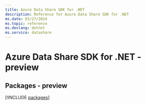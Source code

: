 ```yaml
---
title: Azure Data Share SDK for .NET
description: Reference for Azure Data Share SDK for .NET
ms.date: 03/27/2024
ms.topic: reference
ms.devlang: dotnet
ms.service: datashare
---
```

# Azure Data Share SDK for .NET - preview
## Packages - preview
[!INCLUDE [packages](data-share-index.md)]